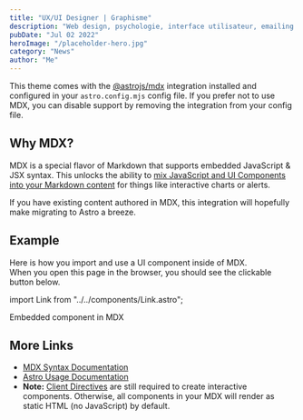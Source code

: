 ```yaml
---
title: "UX/UI Designer | Graphisme"
description: "Web design, psychologie, interface utilisateur, emailing ou encore logo, brochure, flyer et affiche je réponds à tous vos besoins en matière de communications."
pubDate: "Jul 02 2022"
heroImage: "/placeholder-hero.jpg"
category: "News"
author: "Me"
---
```


This theme comes with the [@astrojs/mdx](https://docs.astro.build/en/guides/integrations-guide/mdx/) integration installed and configured in your `astro.config.mjs` config file. If you prefer not to use MDX, you can disable support by removing the integration from your config file.

## Why MDX?

MDX is a special flavor of Markdown that supports embedded JavaScript & JSX syntax. This unlocks the ability to [mix JavaScript and UI Components into your Markdown content](https://docs.astro.build/en/guides/markdown-content/#mdx-features) for things like interactive charts or alerts.

If you have existing content authored in MDX, this integration will hopefully make migrating to Astro a breeze.

## Example

Here is how you import and use a UI component inside of MDX.  
When you open this page in the browser, you should see the clickable button below.

import Link from "../../components/Link.astro";

<Link href="#" onclick="alert('clicked!')">
    Embedded component in MDX
</Link>

## More Links

-   [MDX Syntax Documentation](https://mdxjs.com/docs/what-is-mdx)
-   [Astro Usage Documentation](https://docs.astro.build/en/guides/markdown-content/#markdown-and-mdx-pages)
-   **Note:** [Client Directives](https://docs.astro.build/en/reference/directives-reference/#client-directives) are still required to create interactive components. Otherwise, all components in your MDX will render as static HTML (no JavaScript) by default.
